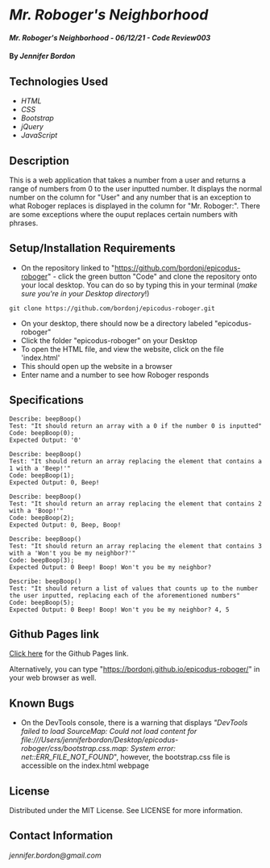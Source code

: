 # _Mr. Roboger's Neighborhood_

#### _Mr. Roboger's Neighborhood - 06/12/21 - Code Review003_

#### By _**Jennifer Bordon**_

## Technologies Used

* _HTML_
* _CSS_ 
* _Bootstrap_
* _jQuery_
* _JavaScript_


## Description

This is a web application that takes a number from a user and returns a range of numbers from 0 to the user inputted number. It displays the normal number on the column for "User" and any number that is an exception to what Roboger replaces is displayed in the column for "Mr. Roboger:". There are some exceptions where the ouput replaces certain numbers with phrases. 

## Setup/Installation Requirements

* On the repository linked to "https://github.com/bordonj/epicodus-roboger" - click the green button "Code" and clone the repository onto your local desktop. You can do so by typing this in your terminal (_make sure you're in your Desktop directory_!)
```
git clone https://github.com/bordonj/epicodus-roboger.git
```
* On your desktop, there should now be a directory labeled "epicodus-roboger"
* Click the folder "epicodus-roboger" on your Desktop
* To open the HTML file, and view the website, click on the file 'index.html'
* This should open up the website in a browser
* Enter name and a number to see how Roboger responds


## Specifications 
```
Describe: beepBoop()
Test: "It should return an array with a 0 if the number 0 is inputted"
Code: beepBoop(0);
Expected Output: '0'
```
```
Describe: beepBoop()
Test: "It should return an array replacing the element that contains a 1 with a 'Beep!'"
Code: beepBoop(1);
Expected Output: 0, Beep! 
```
```
Describe: beepBoop()
Test: "It should return an array replacing the element that contains 2 with a 'Boop!'"
Code: beepBoop(2);
Expected Output: 0, Beep, Boop!
```
```
Describe: beepBoop()
Test: "It should return an array replacing the element that contains 3 with a 'Won't you be my neighbor?'"
Code: beepBoop(3);
Expected Output: 0 Beep! Boop! Won't you be my neighbor?
```
```
Describe: beepBoop()
Test: "It should return a list of values that counts up to the number the user inputted, replacing each of the aforementioned numbers"
Code: beepBoop(5);
Expected Output: 0 Beep! Boop! Won't you be my neighbor? 4, 5
```

## Github Pages link

[Click here](https://bordonj.github.io/epicodus-roboger) for the Github Pages link. 

Alternatively, you can type "https://bordonj.github.io/epicodus-roboger/" in your web browser as well.

## Known Bugs

* On the DevTools console, there is a warning that displays _"DevTools failed to load SourceMap: Could not load content for file:///Users/jenniferbordon/Desktop/epicodus-roboger/css/bootstrap.css.map: System error: net::ERR_FILE_NOT_FOUND_", however, the bootstrap.css file is accessible on the index.html webpage

## License

Distributed under the MIT License. See LICENSE for more information.

## Contact Information

_jennifer.bordon@gmail.com_